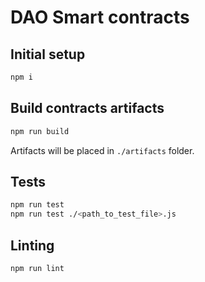 # DAO Smart contracts

## Initial setup  

```bash
npm i
```

## Build contracts artifacts

```bash
npm run build
```
Artifacts will be placed in `./artifacts` folder.

## Tests

```bash
npm run test
npm run test ./<path_to_test_file>.js
```

## Linting

```bash
npm run lint
```